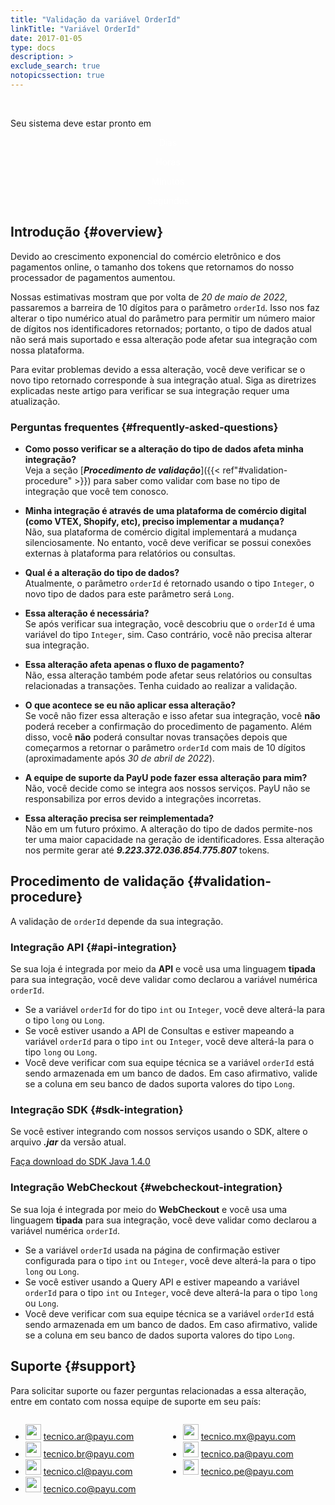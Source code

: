 ```yaml
---
title: "Validação da variável OrderId"
linkTitle: "Variável OrderId"
date: 2017-01-05
type: docs
description: > 
exclude_search: true
notopicssection: true
---
```

<script src="/js/countdown.js"></script>
<br>
<div id="MainCounter">
    <p class="CounterHeader">Seu sistema deve estar pronto em</p>
    <div class="CounterContent">
      <div id="DaysDiv">
        <p id="days"></p>
        <p style="color:white;text-align:center;">Dias</p>
      </div>
      <div id="HoursDiv">
        <p id="hours"></p>
        <p style="color:white;text-align:center;">Horas</p>
      </div>
      <div id="MinutesDiv">
        <p id="minutes"></p>
        <p style="color:white;text-align:center;">Minutos</p>
      </div>
      <div id="SecondsDiv">
        <p id="seconds"></p>
        <p style="color:white;text-align:center;">Segundos</p>
      </div>
    </div>  
</div>

## Introdução {#overview}
Devido ao crescimento exponencial do comércio eletrônico e dos pagamentos online, o tamanho dos tokens que retornamos do nosso processador de pagamentos aumentou.

Nossas estimativas mostram que por volta de _20 de maio de 2022_, passaremos a barreira de 10 dígitos para o parâmetro `orderId`. Isso nos faz alterar o tipo numérico atual do parâmetro para permitir um número maior de dígitos nos identificadores retornados; portanto, o tipo de dados atual não será mais suportado e essa alteração pode afetar sua integração com nossa plataforma.

Para evitar problemas devido a essa alteração, você deve verificar se o novo tipo retornado corresponde à sua integração atual. Siga as diretrizes explicadas neste artigo para verificar se sua integração requer uma atualização.

### Perguntas frequentes {#frequently-asked-questions}

* **Como posso verificar se a alteração do tipo de dados afeta minha integração?**<br>Veja a seção [_**Procedimento de validação**_]({{< ref"#validation-procedure" >}}) para saber como validar com base no tipo de integração que você tem conosco.

* **Minha integração é através de uma plataforma de comércio digital (como VTEX, Shopify, etc), preciso implementar a mudança?**<br>Não, sua plataforma de comércio digital implementará a mudança silenciosamente. No entanto, você deve verificar se possui conexões externas à plataforma para relatórios ou consultas.

* **Qual é a alteração do tipo de dados?**<br>Atualmente, o parâmetro `orderId` é retornado usando o tipo `Integer`, o novo tipo de dados para este parâmetro será `Long`.

* **Essa alteração é necessária?**<br>Se após verificar sua integração, você descobriu que o `orderId` é uma variável do tipo `Integer`, sim. Caso contrário, você não precisa alterar sua integração.

* **Essa alteração afeta apenas o fluxo de pagamento?**<br>Não, essa alteração também pode afetar seus relatórios ou consultas relacionadas a transações. Tenha cuidado ao realizar a validação.

* **O que acontece se eu não aplicar essa alteração?**<br>Se você não fizer essa alteração e isso afetar sua integração, você **não** poderá receber a confirmação do procedimento de pagamento. Além disso, você **não** poderá consultar novas transações depois que começarmos a retornar o parâmetro `orderId` com mais de 10 dígitos (aproximadamente após _30 de abril de 2022_).

* **A equipe de suporte da PayU pode fazer essa alteração para mim?**<br>Não, você decide como se integra aos nossos serviços. PayU não se responsabiliza por erros devido a integrações incorretas.

* **Essa alteração precisa ser reimplementada?**<br>Não em um futuro próximo. A alteração do tipo de dados permite-nos ter uma maior capacidade na geração de identificadores. Essa alteração nos permite gerar até _**9.223.372.036.854.775.807**_ tokens.

## Procedimento de validação {#validation-procedure}
A validação de `orderId` depende da sua integração.

### Integração API {#api-integration}
Se sua loja é integrada por meio da **API** e você usa uma linguagem **tipada** para sua integração, você deve validar como declarou a variável numérica `orderId`.

* Se a variável `orderId` for do tipo `int` ou `Integer`, você deve alterá-la para o tipo `long` ou `Long`.
* Se você estiver usando a API de Consultas e estiver mapeando a variável `orderId` para o tipo `int` ou `Integer`, você deve alterá-la para o tipo `long` ou `Long`.
* Você deve verificar com sua equipe técnica se a variável `orderId` está sendo armazenada em um banco de dados. Em caso afirmativo, valide se a coluna em seu banco de dados suporta valores do tipo `Long`.

### Integração SDK {#sdk-integration}
Se você estiver integrando com nossos serviços usando o SDK, altere o arquivo _**.jar**_ da versão atual. 

<a href="http://developers.payulatam.com/sdk/java/payu-java-sdk-1.4.0.zip" target="_blank" class="payu-btn-green">Faça download do SDK Java 1.4.0</a>

### Integração WebCheckout {#webcheckout-integration}
Se sua loja é integrada por meio do **WebCheckout** e você usa uma linguagem **tipada** para sua integração, você deve validar como declarou a variável numérica `orderId`.

* Se a variável `orderId` usada na página de confirmação estiver configurada para o tipo `int` ou `Integer`, você deve alterá-la para o tipo `long` ou `Long`.
* Se você estiver usando a Query API e estiver mapeando a variável `orderId` para o tipo `int` ou `Integer`, você deve alterá-la para o tipo `long` ou `Long`.
* Você deve verificar com sua equipe técnica se a variável `orderId` está sendo armazenada em um banco de dados. Em caso afirmativo, valide se a coluna em seu banco de dados suporta valores do tipo `Long`.

## Suporte {#support}
Para solicitar suporte ou fazer perguntas relacionadas a essa alteração, entre em contato com nossa equipe de suporte em seu país:

<div style="display: flex;">
  <div style="float: left;width: 50%;">
    <ul>
      <li><img src="/assets/Argentina.png" width="25px"/> <a href="tecnico.ar@payu.com">tecnico.ar@payu.com</a></li>
      <li><img src="/assets/Brasil.png" width="25px"/> <a href="tecnico.br@payu.com">tecnico.br@payu.com</a></li>
      <li><img src="/assets/Chile.png" width="25px"/> <a href="tecnico.cl@payu.com">tecnico.cl@payu.com</a></li>
      <li><img src="/assets/Colombia.png" width="25px"/> <a href="tecnico.co@payu.com">tecnico.co@payu.com</a></li>
    </ul>
  </div>
  <div style="float: left;width: 50%;">
    <ul>
      <li><img src="/assets/Mexico.png" width="25px"/> <a href="tecnico.mx@payu.com">tecnico.mx@payu.com</a></li>
      <li><img src="/assets/Panama.png" width="25px"/> <a href="tecnico.pa@payu.com">tecnico.pa@payu.com</a></li>
      <li><img src="/assets/Peru.png" width="25px"/> <a href="tecnico.pe@payu.com">tecnico.pe@payu.com</a></li>
    </ul>
  </div>
</div>